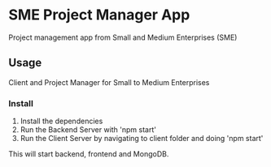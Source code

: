 # SME Project Manager App

Project management app from Small and Medium Enterprises (SME)

## Usage

Client and Project Manager for Small to Medium Enterprises

### Install

1. Install the dependencies
2. Run the Backend Server with 'npm start'
3. Run the Client Server by navigating to client folder and doing 'npm start'

This will start backend, frontend and MongoDB.
